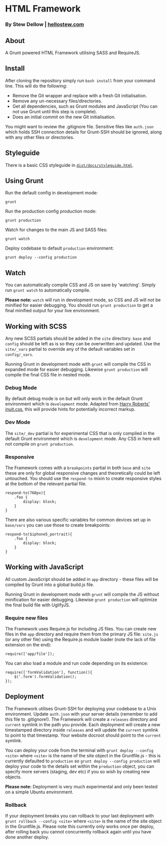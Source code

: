 # HTML Framework
### By Stew Dellow | [hellostew.com](http://hellostew.com/ "Creative Web Developer")

## About
A Grunt powered HTML Framework utilising SASS and RequireJS.

## Install
After cloning the repository simply run `bash install` from your command line. This will do the following:

- Remove the Git wrapper and replace with a fresh Git initialisation.
- Remove any un-necessary files/directories.
- Get all dependencies, such as Grunt modules and JavaScript (You can not use Grunt until this step is complete).
- Does an initial commit on the new Git initialisation.

You might want to review the .gitignore file. Sensitive files like `auth.json` which holds SSH connection details for Grunt-SSH should be ignored, along with any other files or directories.

## Styleguide
There is a basic CSS styleguide in [`dist/docs/styleguide.html`](dist/docs/styleguide.html).

## Using Grunt
Run the default config in development mode:

	grunt
Run the production config production mode:

	grunt production
Watch for changes to the main JS and SASS files:

	grunt watch
Deploy codebase to default `production` environment:

	grunt deploy --config production

## Watch
You can automatically compile CSS and JS on save by 'watching'. Simply run `grunt watch` to automatically compile.

__Please note:__ `watch` will run in development mode, so CSS and JS will not be minified for easier debugging. You should run `grunt production` to get a final minified output for your live environment.

## Working with SCSS
Any new SCSS partials should be added in the `site` directory. `base` and `config` should be left as is so they can be overwritten and updated. Use the `site/_vars` partial to override any of the default variables set in `config/_vars`.

Running Grunt in development mode with `grunt` will compile the CSS in expanded mode for easier debugging. Likewise `grunt production` will compile the final CSS file in nested mode.

### Debug Mode
By default debug mode is on but will only work in the default Grunt environment which is `development` mode. Adapted from [Harry Roberts' inuit.css](https://github.com/csswizardry/inuit.css), this will provide hints for potentially incorrect markup.

### Dev Mode
The `site/_dev` partial is for experimental CSS that is only compiled in the default Grunt environment which is `development` mode. Any CSS in here will not compile on `grunt production`.

### Responsive
The Framework comes with a `breakpoints` partial in both `base` and `site` these are only for global responsive changes and theoretically could be left untouched. You should use the `respond-to` mixin to create responsive styles at the bottom of the relevant partial file.

	respond-to(768px){
		.foo {
			display: block;
		}
	}

There are also various specific variables for common devices set up in `base/vars` you can use those to create breakpoints:

	respond-to($iphone5_portrait){
		.foo {
			display: block;
		}
	}

## Working with JavaScript
All custom JavaScript should be added in `app` directory - these files will be compiled by Grunt into a global build.js file.

Running Grunt in development mode with `grunt` will compile the JS without minification for easier debugging. Likewise `grunt production` will optimize the final build file with UglifyJS.

### Require new files
The Framework uses Require.js for including JS files. You can create new files in the `app` directory and require them from the primary JS file: `site.js` (or any other file) using the Require.js module loader (note the lack of file extension on the end):

	require(['app/file']);

You can also load a module and run code depending on its existence:

	require(['formValidation'], function(){
		$('.form').formValidation();
	});

## Deployment
The Framework utilises Grunt-SSH for deploying your codebase to a Unix environment. Update `auth.json` with your server details (remember to add this file to .gitignore!). The Framework will create a `releases` directory and `current` symlink in the path you provide. Each deployment will create a new timestamped directory inside `releases` and will update the `current` symlink to point to that timestamp. Your website docroot should point to the `current` symlink.

You can deploy your code from the terminal with `grunt deploy --config <site>` where `<site>` is the name of the site object in the Gruntfile.js - this is currently defaulted to `production` so `grunt deploy --config production` will deploy your code to the details set within the `production` object, you can specify more servers (staging, dev etc) if you so wish by creating new objects.

__Please note:__ Deployment is very much experimental and only been tested on a simple Ubuntu environment.

### Rollback
If your deployment breaks you can rollback to your last deployment with `grunt rollback --config <site>` where `<site>` is the name of the site object in the Gruntfile.js. Please note this currently only works once per deploy, after rolling back you cannot concurrently rollback again until you have done another deploy.
